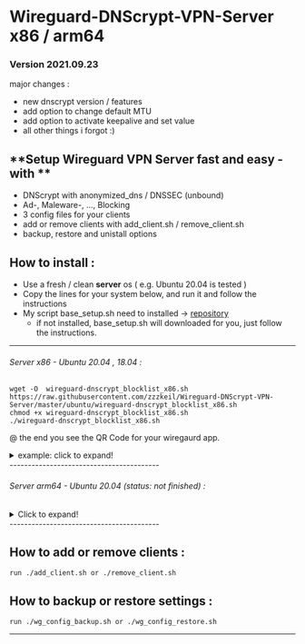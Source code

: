 # Wireguard-DNScrypt-VPN-Server  x86 / arm64

### Version 2021.09.23
major changes : 
 - new dnscrypt version / features
 - add option to change default MTU
 - add option to activate keepalive and set value
 - all other things i forgot :)

## **Setup Wireguard VPN Server fast and easy  - with ** 
* DNScrypt with anonymized_dns / DNSSEC (unbound)
* Ad-, Maleware-, ..., Blocking
* 3 config files  for your clients
* add or remove clients with add_client.sh / remove_client.sh 
* backup, restore and unistall options

## How to install :  
* Use a fresh / clean **server** os  ( e.g. Ubuntu 20.04 is tested ) 
* Copy the lines for your system below, and run it and follow the instructions  
* My script base_setup.sh need to installed -> [repository](https://github.com/zzzkeil/base_setups)  
   * if not installed, base_setup.sh will downloaded for you, just follow the instructions.  

----------------------------------------

###### Server x86 - Ubuntu 20.04 , 18.04 :
```
wget -O  wireguard-dnscrypt_blocklist_x86.sh https://raw.githubusercontent.com/zzzkeil/Wireguard-DNScrypt-VPN-Server/master/ubuntu/wireguard-dnscrypt_blocklist_x86.sh
chmod +x wireguard-dnscrypt_blocklist_x86.sh
./wireguard-dnscrypt_blocklist_x86.sh
```


@ the end you see the QR Code for your wiregaurd app.
<details>
  <summary>example: click to expand!</summary>

[![example](https://wp.zeroaim.de/img/wgexsqr.png)](https://github.com/zzzkeil/Wireguard-DNScrypt-VPN-Server)
</details>
-----------------------------------------





###### Server arm64 - Ubuntu 20.04 (status: not finished) :
<details>
  <summary>Click to expand!</summary>
  
```
(testing on a pi 4 on my home network)

is currently in maintenance - comming back in a few days - 

```
 </details>
-----------------------------------------

## How to add or remove clients :
```
run ./add_client.sh or ./remove_client.sh
```


## How to backup or restore settings :
```
run ./wg_config_backup.sh or ./wg_config_restore.sh
```
-----------------------------------------
